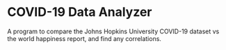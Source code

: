 # COVID-19 Data Analyzer
A program to compare the Johns Hopkins University COVID-19 dataset vs the world happiness report, and find any correlations.
